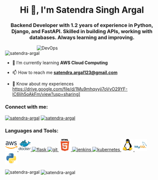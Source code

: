 <h1 align="center">Hi 👋, I'm Satendra Singh Argal</h1>
<h3 align="center">Backend Developer with 1.2 years of experience in Python, Django, and FastAPI. Skilled in building APIs, working with databases. Always learning and improving.</h3>

<img align="right" alt="DevOps" width='400' src="https://cdn.faun.dev/prod/media/public/original_images/DevOps-min.gif">

<p align="left"> <img src="https://komarev.com/ghpvc/?username=satendra-argal&label=Profile%20views&color=0e75b6&style=flat" alt="satendra-argal" /> </p>

- 🌱 I’m currently learning **AWS Cloud Computing**

- 📫 How to reach me **satendra.argal123@gmail.com**

- 📄 Know about my experiences https://drive.google.com/file/d/1Mu9mhqyyji7oVvO29YF-lC6Iih5oAkFm/view?usp=sharing]

<h3 align="left">Connect with me:</h3>
<p align="left">
<a href="https://linkedin.com/in/satendra-argal" target="blank"><img align="center" src="https://raw.githubusercontent.com/rahuldkjain/github-profile-readme-generator/master/src/images/icons/Social/linked-in-alt.svg" alt="satendra-argal" height="30" width="40" /></a>
<a href="https://www.leetcode.com/satendra-argal" target="blank"><img align="center" src="https://raw.githubusercontent.com/rahuldkjain/github-profile-readme-generator/master/src/images/icons/Social/leet-code.svg" alt="satendra-argal" height="30" width="40" /></a>
</p>

<h3 align="left">Languages and Tools:</h3>
<p align="left"> <a href="https://aws.amazon.com" target="_blank" rel="noreferrer"> <img src="https://raw.githubusercontent.com/devicons/devicon/master/icons/amazonwebservices/amazonwebservices-original-wordmark.svg" alt="aws" width="40" height="40"/> </a> <a href="https://www.docker.com/" target="_blank" rel="noreferrer"> <img src="https://raw.githubusercontent.com/devicons/devicon/master/icons/docker/docker-original-wordmark.svg" alt="docker" width="40" height="40"/> </a> <a href="https://www.djangoproject.com/" target="_blank" rel="noreferrer"> <img src="https://static.djangoproject.com/img/logos/django-logo-negative.svg" alt="flask" width="40" height="40"/> </a> <a href="https://git-scm.com/" target="_blank" rel="noreferrer"> <img src="https://www.vectorlogo.zone/logos/git-scm/git-scm-icon.svg" alt="git" width="40" height="40"/> </a> <a href="https://www.w3.org/html/" target="_blank" rel="noreferrer"> <img src="https://raw.githubusercontent.com/devicons/devicon/master/icons/html5/html5-original-wordmark.svg" alt="html5" width="40" height="40"/> </a> <a href="https://www.jenkins.io" target="_blank" rel="noreferrer"> <img src="https://www.vectorlogo.zone/logos/jenkins/jenkins-icon.svg" alt="jenkins" width="40" height="40"/> </a> <a href="https://kubernetes.io" target="_blank" rel="noreferrer"> <img src="https://www.vectorlogo.zone/logos/kubernetes/kubernetes-icon.svg" alt="kubernetes" width="40" height="40"/> </a> <a href="https://www.linux.org/" target="_blank" rel="noreferrer"> <img src="https://raw.githubusercontent.com/devicons/devicon/master/icons/linux/linux-original.svg" alt="linux" width="40" height="40"/> </a> <a href="https://www.mysql.com/" target="_blank" rel="noreferrer"> <img src="https://raw.githubusercontent.com/devicons/devicon/master/icons/mysql/mysql-original-wordmark.svg" alt="mysql" width="40" height="40"/> </a> <a href="https://www.python.org" target="_blank" rel="noreferrer"> <img src="https://raw.githubusercontent.com/devicons/devicon/master/icons/python/python-original.svg" alt="python" width="40" height="40"/> </a> </p>

<p><img align="left" src="https://github-readme-stats.vercel.app/api/top-langs?username=satendra-argal&show_icons=true&locale=en&layout=compact" alt="satendra-argal" /></p>

<p>&nbsp;<img align="center" src="https://github-readme-stats.vercel.app/api?username=satendra-argal&show_icons=true&locale=en" alt="satendra-argal" /></p>
